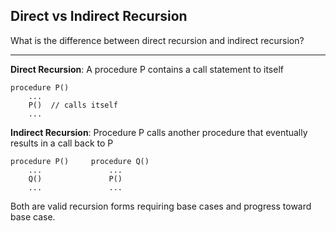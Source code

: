 ## Direct vs Indirect Recursion

What is the difference between direct recursion and indirect recursion?

---

**Direct Recursion**: A procedure P contains a call statement to itself
```
procedure P()
    ...
    P()  // calls itself
    ...
```

**Indirect Recursion**: Procedure P calls another procedure that eventually results in a call back to P
```
procedure P()     procedure Q()
    ...               ...
    Q()               P()
    ...               ...
```

Both are valid recursion forms requiring base cases and progress toward base case.

